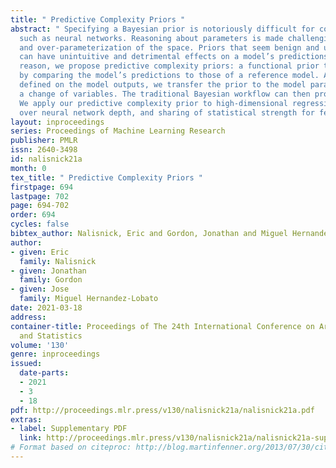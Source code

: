```yaml
---
title: " Predictive Complexity Priors "
abstract: " Specifying a Bayesian prior is notoriously difficult for complex models
  such as neural networks. Reasoning about parameters is made challenging by the high-dimensionality
  and over-parameterization of the space. Priors that seem benign and uninformative
  can have unintuitive and detrimental effects on a model’s predictions. For this
  reason, we propose predictive complexity priors: a functional prior that is defined
  by comparing the model’s predictions to those of a reference model. Although originally
  defined on the model outputs, we transfer the prior to the model parameters via
  a change of variables. The traditional Bayesian workflow can then proceed as usual.
  We apply our predictive complexity prior to high-dimensional regression, reasoning
  over neural network depth, and sharing of statistical strength for few-shot learning. "
layout: inproceedings
series: Proceedings of Machine Learning Research
publisher: PMLR
issn: 2640-3498
id: nalisnick21a
month: 0
tex_title: " Predictive Complexity Priors "
firstpage: 694
lastpage: 702
page: 694-702
order: 694
cycles: false
bibtex_author: Nalisnick, Eric and Gordon, Jonathan and Miguel Hernandez-Lobato, Jose
author:
- given: Eric
  family: Nalisnick
- given: Jonathan
  family: Gordon
- given: Jose
  family: Miguel Hernandez-Lobato
date: 2021-03-18
address:
container-title: Proceedings of The 24th International Conference on Artificial Intelligence
  and Statistics
volume: '130'
genre: inproceedings
issued:
  date-parts:
  - 2021
  - 3
  - 18
pdf: http://proceedings.mlr.press/v130/nalisnick21a/nalisnick21a.pdf
extras:
- label: Supplementary PDF
  link: http://proceedings.mlr.press/v130/nalisnick21a/nalisnick21a-supp.pdf
# Format based on citeproc: http://blog.martinfenner.org/2013/07/30/citeproc-yaml-for-bibliographies/
---
```

